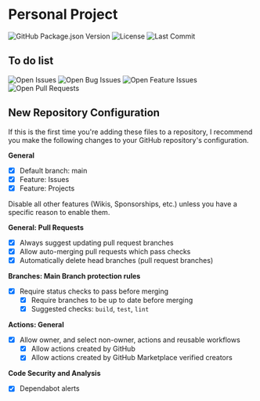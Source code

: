 # Personal Project

![GitHub Package.json Version](https://img.shields.io/github/package-json/v/zachwatkins/.github)
![License](https://img.shields.io/github/license/zachwatkins/.github)
![Last Commit](https://img.shields.io/github/last-commit/zachwatkins/.github)

## To do list

![Open Issues](https://img.shields.io/github/issues-raw/zachwatkins/.github)
![Open Bug Issues](https://img.shields.io/github/issues/zachwatkins/.github/bug)
![Open Feature Issues](https://img.shields.io/github/issues/zachwatkins/.github/feature)
![Open Pull Requests](https://img.shields.io/github/issues-pr-raw/zachwatkins/.github)

## New Repository Configuration

If this is the first time you're adding these files to a repository, I recommend you make the following changes to your GitHub repository's configuration.

__General__

- [x] Default branch: main
- [x] Feature: Issues
- [x] Feature: Projects

Disable all other features (Wikis, Sponsorships, etc.) unless you have a specific reason to enable them.

__General: Pull Requests__

- [x] Always suggest updating pull request branches
- [x] Allow auto-merging pull requests which pass checks
- [x] Automatically delete head branches (pull request branches)

__Branches: Main Branch protection rules__

- [x] Require status checks to pass before merging
  - [x] Require branches to be up to date before merging  
  - [x] Suggested checks: `build`, `test`, `lint`  

__Actions: General__

- [x] Allow owner, and select non-owner, actions and reusable workflows  
  - [x] Allow actions created by GitHub  
  - [x] Allow actions created by GitHub Marketplace verified creators  

__Code Security and Analysis__

- [x] Dependabot alerts
